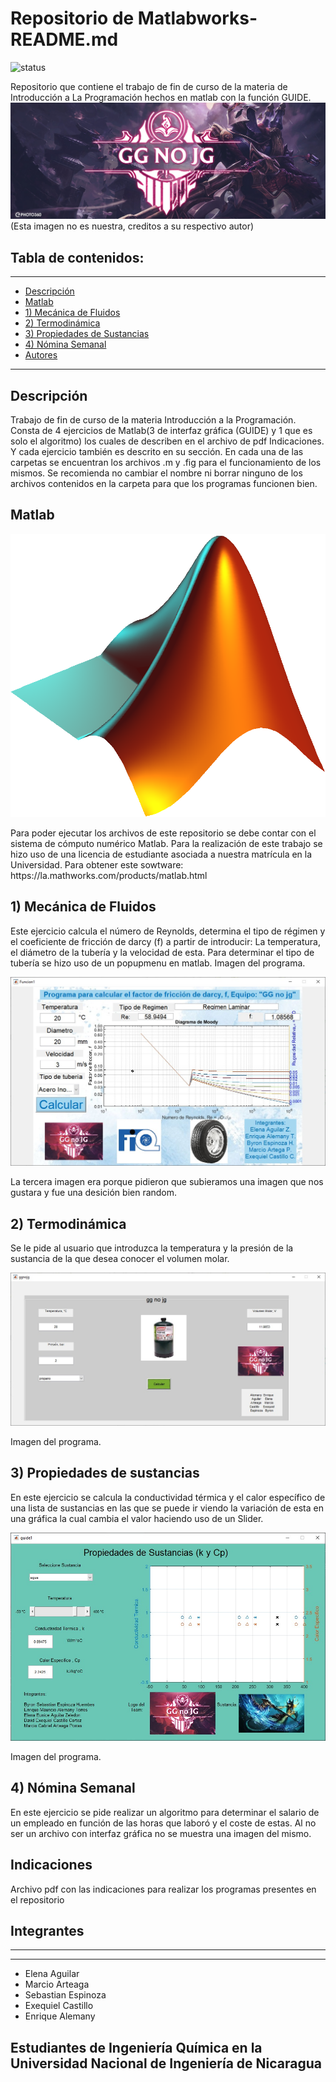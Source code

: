 
## <h1> Repositorio de Matlabworks- README.md  </h1>
![status](https://img.shields.io/badge/Estado%3A-Finalizado-green)

Repositorio que contiene el trabajo de fin de curso de la materia de Introducción a La Programación hechos en matlab con la función GUIDE.  
<img src ="logo.jpeg">
(Esta imagen no es nuestra, creditos a su respectivo autor)

## Tabla de contenidos:
---
- [Descripción](#Descripción)
- [Matlab](#Matlab)
- [1) Mecánica de Fluidos](#mecánica-de-fluidos)
- [2) Termodinámica](#Termodinámica)
- [3) Propiedades de Sustancias](#propiedades-de-sustancias)
- [4) Nómina Semanal](#nómina-semanal)
- [Autores](#Autores)
---
## Descripción
Trabajo de fin de curso de la materia Introducción a la Programación. Consta de 4 ejercicios de Matlab(3 de interfaz gráfica (GUIDE) y 1 que es solo el algoritmo) los cuales de describen en el archivo de pdf Indicaciones. Y cada ejercicio también es descrito en su sección. En cada una de las carpetas se encuentran los archivos .m y .fig para el funcionamiento de los mismos. Se recomienda no cambiar el nombre ni borrar ninguno de los archivos contenidos en la carpeta para que los programas funcionen bien. 

## Matlab
<p align="center"><img src ="logoMATLAB.png"></p>
Para poder ejecutar los archivos de este repositorio se debe contar con el sistema de cómputo numérico Matlab. Para la realización de este trabajo se hizo uso de una licencia de estudiante asociada a nuestra matrícula en la Universidad. 
Para obtener este sowtware: https://la.mathworks.com/products/matlab.html

## 1) Mecánica de Fluidos
Este ejercicio calcula el número de Reynolds, determina el tipo de régimen y el coeficiente de fricción de darcy (f) a partir de introducir: La temperatura, el diámetro de la tubería y la velocidad de esta. 
Para determinar el tipo de tubería se hizo uso de un popupmenu en matlab. 
Imagen del programa.
<p align="center"><img src ="primera.jpeg"></p>
La tercera imagen era porque pidieron que subieramos una imagen que nos gustara y fue una desición bien random. 

## 2) Termodinámica
Se le pide al usuario que introduzca la temperatura y la presión de la sustancia de la que desea conocer el volumen molar. 



<p align="center"><img src ="segunda.jpeg"></p>
Imagen del programa.

## 3) Propiedades de sustancias

En este ejercicio se calcula la conductividad térmica y el calor específico de una lista de sustancias en las que se puede ir viendo la variación de esta en una gráfica la cual cambia el valor haciendo uso de un Slider. 

 

<p align="center"><img src ="tercera.jpeg"></p>
Imagen del programa.

## 4) Nómina Semanal 
En este ejercicio se pide realizar un algoritmo para determinar el salario de un empleado en función de las horas que laboró y el coste de estas. Al no ser un archivo con interfaz gráfica no se muestra una imagen del mismo.

## Indicaciones

Archivo pdf con las indicaciones para realizar los programas presentes en el repositorio 

## Integrantes
---
---
- Elena Aguilar
- Marcio Arteaga
- Sebastian Espinoza
- Exequiel Castillo
- Enrique Alemany

Estudiantes de Ingeniería Química en la Universidad Nacional de Ingeniería de Nicaragua
---
